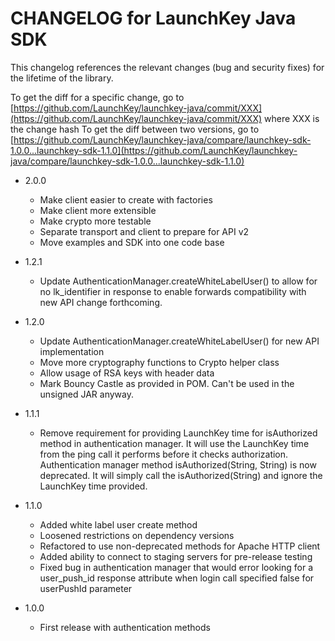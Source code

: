 # CHANGELOG for LaunchKey Java SDK

This changelog references the relevant changes (bug and security fixes) for the lifetime of the library.

To get the diff for a specific change, go to [https://github.com/LaunchKey/launchkey-java/commit/XXX](https://github.com/LaunchKey/launchkey-java/commit/XXX) where XXX
is the change hash To get the diff between two versions, go to
[https://github.com/LaunchKey/launchkey-java/compare/launchkey-sdk-1.0.0...launchkey-sdk-1.1.0](https://github.com/LaunchKey/launchkey-java/compare/launchkey-sdk-1.0.0...launchkey-sdk-1.1.0)

  * 2.0.0
    * Make client easier to create with factories
    * Make client more extensible
    * Make crypto more testable
    * Separate transport and client to prepare for API v2
    * Move examples and SDK into one code base

  * 1.2.1
    * Update AuthenticationManager.createWhiteLabelUser() to allow for no lk_identifier in response to enable forwards
        compatibility with new API change forthcoming.

  * 1.2.0
    * Update AuthenticationManager.createWhiteLabelUser() for new API implementation
    * Move more cryptography functions to Crypto helper class
    * Allow usage of RSA keys with header data
    * Mark Bouncy Castle as provided in POM.  Can't be used in the unsigned JAR anyway.

  * 1.1.1
    * Remove requirement for providing LaunchKey time for isAuthorized method in authentication manager.  It will use
        the LaunchKey time from the ping call it performs before it checks authorization. Authentication manager method
        isAuthorized(String, String) is now deprecated.  It will simply call the isAuthorized(String) and ignore the
        LaunchKey time provided.

  * 1.1.0
    * Added white label user create method
    * Loosened restrictions on dependency versions
    * Refactored to use non-deprecated methods for Apache HTTP client
    * Added ability to connect to staging servers for pre-release testing
    * Fixed bug in authentication manager that would error looking for a user_push_id response attribute when login call
        specified false for userPushId parameter

  * 1.0.0
    * First release with authentication methods
